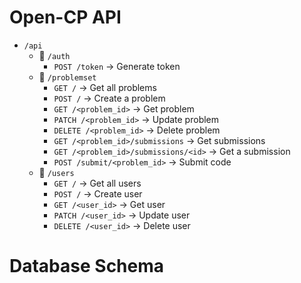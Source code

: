 # Open-CP API

- `/api`
  - 🔐 `/auth`
    - `POST /token` → Generate token
  - 📘 `/problemset`
    - `GET /` → Get all problems
    - `POST /` → Create a problem
    - `GET /<problem_id>` → Get problem
    - `PATCH /<problem_id>` → Update problem
    - `DELETE /<problem_id>` → Delete problem
    - `GET /<problem_id>/submissions` → Get submissions
    - `GET /<problem_id>/submissions/<id>` → Get a submission
    - `POST /submit/<problem_id>` → Submit code
  - 👤 `/users`
    - `GET /` → Get all users
    - `POST /` → Create user
    - `GET /<user_id>` → Get user
    - `PATCH /<user_id>` → Update user
    - `DELETE /<user_id>` → Delete user

# Database Schema
